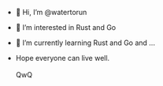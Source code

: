 - 👋 Hi, I’m @watertorun
- 👀 I’m interested in Rust and Go
- 🌱 I’m currently learning Rust and Go and ...


- Hope everyone can live well.\
\
  QwQ
<!---
watertorun/watertorun is a ✨ special ✨ repository because its `README.md` (this file) appears on your GitHub profile.
You can click the Preview link to take a look at your changes.
--->
